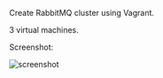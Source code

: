 Create RabbitMQ cluster using Vagrant.

3 virtual machines.

Screenshot:

![screenshot](https://github.com/dmrsoft/create_rabbitmq_cluster_vagrant/blob/master/Screenshot.jpg?raw=true "screenshot")
